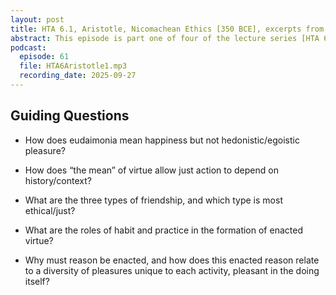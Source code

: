 ```yaml
---
layout: post
title: HTA 6.1, Aristotle, Nicomachean Ethics [350 BCE], excerpts from Books I, II, and VIII
abstract: This episode is part one of four of the lecture series [HTA 6] on Aristotle's Nicomachean Ethics, excerpts from Books I, II, and VIII.
podcast:
  episode: 61
  file: HTA6Aristotle1.mp3
  recording_date: 2025-09-27
---
```


## Guiding Questions

* How does eudaimonia mean happiness but not hedonistic/egoistic pleasure?

* How does “the mean” of virtue allow just action to depend on history/context?

* What are the three types of friendship, and which type is most ethical/just?

* What are the roles of habit and practice in the formation of enacted virtue?

* Why must reason be enacted, and how does this enacted reason relate to a
diversity of pleasures unique to each activity, pleasant in the doing itself?
